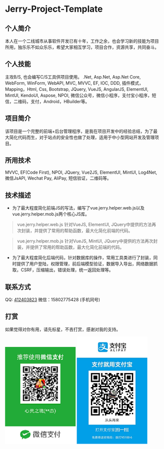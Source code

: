 Jerry-Project-Template
========

个人简介
--------
本人在一个二线城市从事软件开发已有十年，工作之余，也会学习新的技能为项目所用，独乐乐不如众乐乐，希望大家相互学习，项目合作，资源共享，共同奋斗。

个人技能
--------
主攻B/S, 也会编写C/S工具供项目使用。
.Net, Asp.Net, Asp.Net Core, WebForm, WinForm, WebAPI, MVC, MVVC, EF, IOC, DDD, 插件模式，Mapping，Html, Css, Bootstrap, JQuery, VueJS, AngularJS, ElementUI, MintUI, KendoUI, Aspose, NPOI, 微信公众号，微信小程序，支付宝小程序，短信，二维码，支付，Android，HBuilder等。

项目简介
--------
该项目是一个完整的前端+后台管理程序，是我在项目开发中的经验总结，为了最大简化代码而生，对于站点的安全性也做了处理，适用于中小型网站开发及管理项目。

所用技术
--------
MVVC, EF(Code First), NPOI, JQuery, Vue2JS, ElementUI, MintUI, Log4Net, 微信JsAPI, Wechat Pay, AliPay, 短信验证，二维码等。

技术描述
--------
* 为了最大程度简化前端JS的写法，编写了vue.jerry.helper.web.js以及vue.jerry.helper.mob.js两个核心JS库。

> vue.jerry.helper.web.js 针对VueJS, ElementUI, JQuery中提供的方法再次封装，并提供了常用的帮助函数，最大化简化前端的代码。

> vue.jerry.helper.mob.js 针对VueJS, MintUI, JQuery中提供的方法再次封装，并提供了常用的帮助函数，最大化简化前端的代码。

* 为了最大程度简化后端代码，针对数据库的操作，常用工具类进行了封装，同时提供了用户登陆，权限管理，前后端模型验证，数据导入导出，网络数据抓取，CSRF，压缩输出，错误处理，统一返回处理等。

联系方式
-------
QQ: [412403823](tencent://AddContact/?fromId=50&fromSubId=1&subcmd=all&uin=412403823) 
微信：15802775428 (手机同号)

打赏
-------
如果觉得对你有用，请先标星，不吝打赏，感谢对我的支持。

![](https://github.com/JerryPCN/Jerry-Project-Template/blob/master/Reward/wxpay.png)                         ![](https://github.com/JerryPCN/Jerry-Project-Template/blob/master/Reward/alipay.jpg)  
